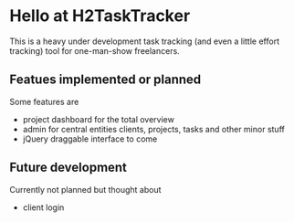 # Hello at H2TaskTracker

This is a heavy under development task tracking (and even a little effort tracking) tool for one-man-show freelancers.

## Featues implemented or planned

Some features are

+ project dashboard for the total overview
+ admin for central entities clients, projects, tasks and other minor stuff
+ jQuery draggable interface to come

## Future development

Currently not planned but thought about

+ client login

